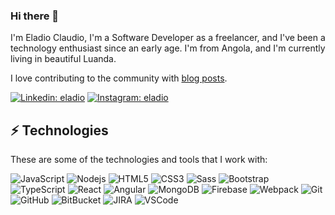 ### Hi there 👋

I'm Eladio Claudio,  I'm a Software Developer as a freelancer, and I've been a technology enthusiast since an early age. I'm from Angola, and I'm currently living in beautiful Luanda.

I love contributing to the community with [blog posts](https://medium.com/@eladioclaudio).

[![Linkedin: eladio](https://img.shields.io/badge/-Linkedin-blue?style=flat-square&logo=Linkedin&logoColor=white&link=https://www.linkedin.com/in/eladioclaudio/)](https://www.linkedin.com/in/eladioclaudio/)
[![Instagram: eladio](https://img.shields.io/badge/Instagram-E4405F?style=flat-square&logo=instagram&logoColor=white&link=https://www.instagram.com/eladio_claudio)](https://www.instagram.com/eladio_claudio)

## ⚡ Technologies

These are some of the technologies and tools that I work with:

![JavaScript](https://img.shields.io/badge/-JavaScript-black?style=flat-square&logo=javascript)
![Nodejs](https://img.shields.io/badge/-Nodejs-339933?style=flat-square&logo=Node.js&logoColor=white)
![HTML5](https://img.shields.io/badge/-HTML5-E34F26?style=flat-square&logo=html5&logoColor=white)
![CSS3](https://img.shields.io/badge/-CSS3-1572B6?style=flat-square&logo=css3)
![Sass](https://img.shields.io/badge/-Sass-CC6699?style=flat-square&logo=sass&logoColor=white)
![Bootstrap](https://img.shields.io/badge/-Bootstrap-563D7C?style=flat-square&logo=bootstrap)
![TypeScript](https://img.shields.io/badge/-TypeScript-007ACC?style=flat-square&logo=typescript)
![React](https://img.shields.io/badge/React-20232A?style=flat-square&logo=react&logoColor=61DAFB)
![Angular](https://img.shields.io/badge/-Angular-DD0031?style=flat-square&logo=angular)
![MongoDB](https://img.shields.io/badge/-MongoDB-black?style=flat-square&logo=mongodb)
![Firebase](https://img.shields.io/badge/Firebase-FFCA28?style=flat-square&logo=firebase&logoColor=white)
![Webpack](https://img.shields.io/badge/Webpack-8DD6F9?style=flat-square&logo=Webpack&logoColor=white)
![Git](https://img.shields.io/badge/-Git-black?style=flat-square&logo=git)
![GitHub](https://img.shields.io/badge/-GitHub-181717?style=flat-square&logo=github)
![BitBucket](https://img.shields.io/badge/-BitBucket-darkblue?style=flat-square&logo=bitbucket)
![JIRA](https://img.shields.io/badge/-JIRA-0052CC?style=flat-square&logo=jira)
![VSCode](https://img.shields.io/badge/-VSCode-007ACC?style=flat-square&logo=visual-studio-code&logoColor=white)
